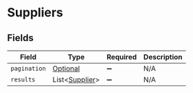 # Suppliers


## Fields

| Field                                                         | Type                                                          | Required                                                      | Description                                                   |
| ------------------------------------------------------------- | ------------------------------------------------------------- | ------------------------------------------------------------- | ------------------------------------------------------------- |
| `pagination`                                                  | [Optional<Pagination>](../../models/components/Pagination.md) | :heavy_minus_sign:                                            | N/A                                                           |
| `results`                                                     | List<[Supplier](../../models/components/Supplier.md)>         | :heavy_minus_sign:                                            | N/A                                                           |